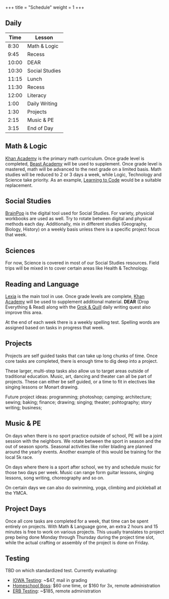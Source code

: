 +++
title = "Schedule"
weight = 1
+++

## Daily

| Time  | Lesson       |
|-------|--------------------|
| 8:30  | Math & Logic       |
| 9:45  | Recess             |
| 10:00 | DEAR               |
| 10:30 | Social Studies     |
| 11:15 | Lunch              |
| 11:30 | Recess             |
| 12:00 | Literacy |
| 1:00  | Daily Writing      |
| 1:30  | Projects           |
| 2:15  | Music & PE      |
| 3:15  | End of Day         |

## Math & Logic

[Khan Academy](https://www.khanacademy.org/) is the primary math curriculum. Once grade level is completed, [Beast Academy](https://beastacademy.com) will be used to supplement. Once grade level is mastered, math will be advanced to the next grade on a limited basis. Math studies will be reduced to 2 or 3 days a week, while Logic, Technology and Science take priority. As an example, [Learning to Code](https://developer.apple.com/swift-playground/) would be a suitable replacement.

## Social Studies

[BrainPop](https://www.brainpop.com) is the digital tool used for Social Studies. For variety, physicial workbooks are used as well. Try to rotate between digital and physical methods each day. Additionally, mix in different studies (Geography, Biology, History) on a weekly basis unless there is a specific project focus that week.

## Sciences

For now, Science is covered in most of our Social Studies resources. Field trips will be mixed in to cover certain areas like Health & Technology.

## Reading and Language

[Lexia](https://www.lexialearning.com) is the main tool in use. Once grade levels are complete, [Khan Academy](https://www.khanacademy.org/) will be used to supplement additional material. **DEAR** (Drop Everything & Read) along with the [Grok & Quill](/patterns/quests/grokquill/) daily writing quest also improve this area.

At the end of each week there is a weekly spelling test. Spelling words are assigned based on tasks in progress that week.

## Projects

Projects are self guided tasks that can take up long chunks of time. Once core tasks are completed, there is enough time to dig deep into a project.

These larger, multi-step tasks also allow us to target areas outside of traditional education. Music, art, dancing and theater can all be part of projects. These can either be self guided, or a time to fit in electives like singing lessons or Monart drawing.

Future project ideas: programming; photoshop; camping; architecture; sewing; baking; finance; drawing; singing; theater; pohtography; story writing; business;

## Music & PE

On days when there is no sport practice outside of school, PE will be a joint session with the neighbors. We rotate between the sport in season and the out of season sports. Seasonal activities like roller blading are planned around the yearly events. Another example of this would be training for the local 5k race.

On days where there is a sport after school, we try and schedule music for those two days per week. Music can range form guitar lessons, singing lessons, song writing, choreography and so on.

On certain days we can also do swimming, yoga, climbing and pickleball at the YMCA.

## Project Days

Once all core tasks are completed for a week, that time can be spent entirely on projects. With Math & Language gone, an extra 2 hours and 15 minutes is free to work on various projects. This usually translates to project prep being done Monday through Thursday during the project time slot, while the actual crafting or assembly of the project is done on Friday.

## Testing

TBD on which standardized test. Currently evaluating:

- [IOWA Testing](https://www.setontesting.com/product/iowa-assessments-form-e/): ~$47, mail in grading
- [Homeschool Boss](https://homeschoolboss.com/pricing/#yearly): $60 one time, or $160 for 3x, remote administration
- [ERB Testing](https://www.erblearn.org/families/isee-registration/): ~$185, remote administration
